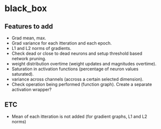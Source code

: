 # black_box

## Features to add
- Grad mean, max.
- Grad variance for each itteration and each epoch.
- L1 and L2 norms of gradients.
- Check dead or close to dead neurons and setup threshold based network pruning.
- weight distribution overtime (weight updates and magnitudes overtime).
- Saturation in activation functions (percentage of neuron values saturated).
- variance across channels (accross a certain selected dimension).
- Check operation being performed (function graph). Create a separate activation wrapper?

## ETC
- Mean of each itteration is not added (for gradient graphs, L1 and L2 norms)
